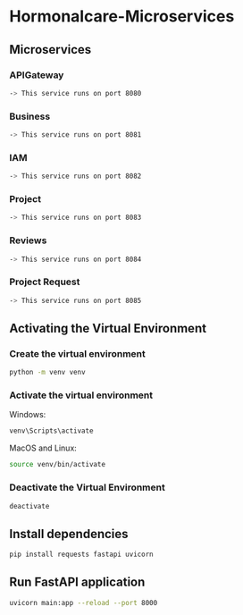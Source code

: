 # Hormonalcare-Microservices

## Microservices 

### APIGateway
``` bash
-> This service runs on port 8080
```
### Business
``` bash
-> This service runs on port 8081
```
### IAM 
``` bash
-> This service runs on port 8082
```
### Project
``` bash
-> This service runs on port 8083
```
### Reviews
``` bash
-> This service runs on port 8084
```
### Project Request
``` bash
-> This service runs on port 8085
```


## Activating the Virtual Environment 

### Create the virtual environment
``` bash
python -m venv venv
```
### Activate the virtual environment
Windows:
``` bash
venv\Scripts\activate
```
MacOS and Linux:
``` bash
source venv/bin/activate
```

### Deactivate the Virtual Environment
``` bash
deactivate
```

## Install dependencies
``` bash
pip install requests fastapi uvicorn
```

## Run FastAPI application
``` bash
uvicorn main:app --reload --port 8000
```


